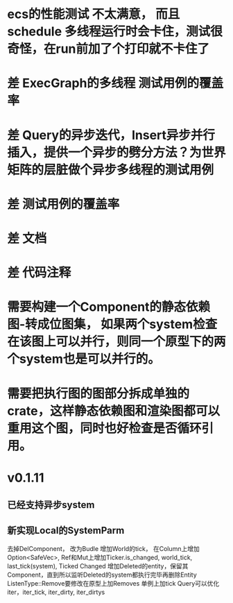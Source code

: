 # ecs的性能测试 不太满意， 而且schedule 多线程运行时会卡住，测试很奇怪，在run前加了个打印就不卡住了
# 差 ExecGraph的多线程 测试用例的覆盖率
# 差 Query的异步迭代，Insert异步并行插入，提供一个异步的劈分方法？为世界矩阵的层脏做个异步多线程的测试用例
# 差 测试用例的覆盖率
# 差 文档
# 差 代码注释
# 需要构建一个Component的静态依赖图-转成位图集， 如果两个system检查在该图上可以并行，则同一个原型下的两个system也是可以并行的。
# 需要把执行图的图部分拆成单独的crate，这样静态依赖图和渲染图都可以重用这个图，同时也好检查是否循环引用。

# v0.1.11 
## 已经支持异步system
## 新实现Local的SystemParm


去掉DelComponent， 改为Budle
增加World的tick， 在Column上增加Option<SafeVec<Tick>>, Ref和Mut上增加Ticker.is_changed, world_tick, last_tick(system), Ticked Changed
增加Deleted的entity，保留其Component，直到所以监听Deleted的system都执行完毕再删除Entity
ListenType::Remove要修改在原型上加Removes
单例上加tick
Query可以优化iter，iter_tick, iter_dirty, iter_dirtys